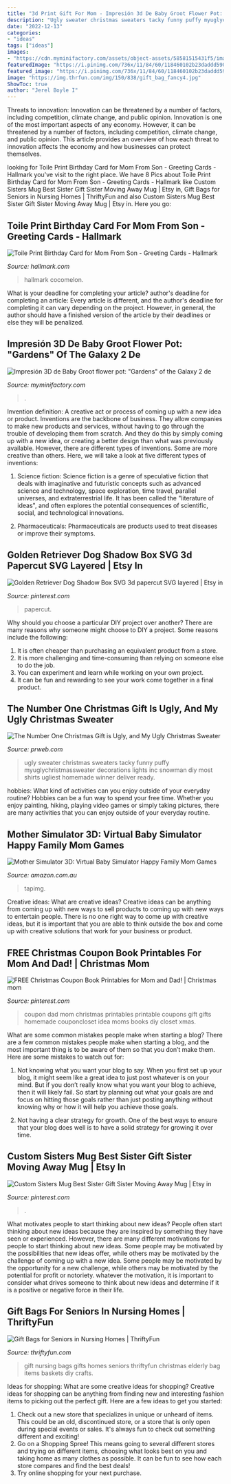 ```yaml
---
title: "3d Print Gift For Mom - Impresión 3d De Baby Groot Flower Pot: &quot;gardens&quot; Of The Galaxy 2 De"
description: "Ugly sweater christmas sweaters tacky funny puffy myuglychristmassweater decorations lights inc snowman diy most shirts ugliest homemade winner deliver ready"
date: "2022-12-13"
categories:
- "ideas"
tags: ["ideas"]
images:
- "https://cdn.myminifactory.com/assets/object-assets/58581515431f5/images/720X720-baby-groot.jpg"
featuredImage: "https://i.pinimg.com/736x/11/84/60/118460102b23daddd590309b64d79ffc--chritmas-christmas-time.jpg"
featured_image: "https://i.pinimg.com/736x/11/84/60/118460102b23daddd590309b64d79ffc--chritmas-christmas-time.jpg"
image: "https://img.thrfun.com/img/150/838/gift_bag_fancy4.jpg"
ShowToc: true
author: "Jerel Boyle I"
---
```



Threats to innovation: Innovation can be threatened by a number of factors, including competition, climate change, and public opinion.
Innovation is one of the most important aspects of any economy. However, it can be threatened by a number of factors, including competition, climate change, and public opinion. This article provides an overview of how each threat to innovation affects the economy and how businesses can protect themselves.

	

		
looking for Toile Print Birthday Card for Mom From Son - Greeting Cards - Hallmark you've visit to the right place. We have 8 Pics about Toile Print Birthday Card for Mom From Son - Greeting Cards - Hallmark like Custom Sisters Mug Best Sister Gift Sister Moving Away Mug | Etsy in, Gift Bags for Seniors in Nursing Homes | ThriftyFun and also Custom Sisters Mug Best Sister Gift Sister Moving Away Mug | Etsy in. Here you go:
		
    
## Toile Print Birthday Card For Mom From Son - Greeting Cards - Hallmark

<img loading=lazy src="https://www.hallmark.com/dw/image/v2/AALB_PRD/on/demandware.static/-/Sites-hallmark-master/default/dw9d5f4e07/images/finished-goods/Toile-Print-Birthday-Card-for-Mom-From-Son-root-599FBD8003_PV.1.FBD8003.jpg_Source_Image.jpg" onerror="this.onerror=null;this.src='https://tse2.mm.bing.net/th?id=OIP.a60Y4t0mOHfMzQSiVpqC1QHaKz&amp;pid=15.1';" alt="Toile Print Birthday Card for Mom From Son - Greeting Cards - Hallmark">

_Source: hallmark.com_

>hallmark cocomelon. 

	

What is your deadline for completing your article?
author's deadline for completing an article:
Every article is different, and the author's deadline for completing it can vary depending on the project. However, in general, the author should have a finished version of the article by their deadlines or else they will be penalized.

    
## Impresión 3D De Baby Groot Flower Pot: &quot;Gardens&quot; Of The Galaxy 2 De

<img loading=lazy src="https://cdn.myminifactory.com/assets/object-assets/58581515431f5/images/720X720-baby-groot.jpg" onerror="this.onerror=null;this.src='https://tse2.mm.bing.net/th?id=OIP.melJAK9qLzE2B1G0AsI00AHaHa&amp;pid=15.1';" alt="Impresión 3D de Baby Groot flower pot: &quot;Gardens&quot; of the Galaxy 2 de">

_Source: myminifactory.com_

>. 

	

Invention definition: A creative act or process of coming up with a new idea or product.
Inventions are the backbone of business. They allow companies to make new products and services, without having to go through the trouble of developing them from scratch. And they do this by simply coming up with a new idea, or creating a better design than what was previously available.
However, there are different types of inventions. Some are more creative than others. Here, we will take a look at five different types of inventions:

1) Science fiction: Science fiction is a genre of speculative fiction that deals with imaginative and futuristic concepts such as advanced science and technology, space exploration, time travel, parallel universes, and extraterrestrial life. It has been called the "literature of ideas", and often explores the potential consequences of scientific, social, and technological innovations.

2) Pharmaceuticals: Pharmaceuticals are products used to treat diseases or improve their symptoms.

    
## Golden Retriever Dog Shadow Box SVG 3d Papercut SVG Layered | Etsy In

<img loading=lazy src="https://i.pinimg.com/736x/e2/21/5b/e2215b56f59b61282dce8f8851c0e3c8.jpg" onerror="this.onerror=null;this.src='https://tse3.mm.bing.net/th?id=OIP.L4-csz72R9orUKLMCBT_pgHaHa&amp;pid=15.1';" alt="Golden Retriever Dog Shadow Box SVG 3d papercut SVG layered | Etsy in">

_Source: pinterest.com_

>papercut. 

	

Why should you choose a particular DIY project over another?
There are many reasons why someone might choose to DIY a project. Some reasons include the following: 
1) It is often cheaper than purchasing an equivalent product from a store.
2) It is more challenging and time-consuming than relying on someone else to do the job.
3) You can experiment and learn while working on your own project.
4) It can be fun and rewarding to see your work come together in a final product.

    
## The Number One Christmas Gift Is Ugly, And My Ugly Christmas Sweater

<img loading=lazy src="http://ww1.prweb.com/prfiles/2011/11/16/8961169/my-ugly-christmas-sweater-5-annemarieblackman.JPG" onerror="this.onerror=null;this.src='https://tse1.mm.bing.net/th?id=OIP.tJ3P6uFMT3rSZlSCUB8xOAHaKu&amp;pid=15.1';" alt="The Number One Christmas Gift is Ugly, and My Ugly Christmas Sweater">

_Source: prweb.com_

>ugly sweater christmas sweaters tacky funny puffy myuglychristmassweater decorations lights inc snowman diy most shirts ugliest homemade winner deliver ready. 

	

hobbies: What kind of activities can you enjoy outside of your everyday routine?
Hobbies can be a fun way to spend your free time. Whether you enjoy painting, hiking, playing video games or simply taking pictures, there are many activities that you can enjoy outside of your everyday routine.

    
## Mother Simulator 3D: Virtual Baby Simulator Happy Family Mom Games

<img loading=lazy src="https://images-na.ssl-images-amazon.com/images/I/91-LkAsuCwL.jpg" onerror="this.onerror=null;this.src='https://tse2.mm.bing.net/th?id=OIP.pn6oDaxzwia7V-kMBiQMMAHaEK&amp;pid=15.1';" alt="Mother Simulator 3D: Virtual Baby Simulator Happy Family Mom Games">

_Source: amazon.com.au_

>tapimg. 

	

Creative ideas: What are creative ideas?
Creative ideas can be anything from coming up with new ways to sell products to coming up with new ways to entertain people. There is no one right way to come up with creative ideas, but it is important that you are able to think outside the box and come up with creative solutions that work for your business or product.

    
## FREE Christmas Coupon Book Printables For Mom And Dad! | Christmas Mom

<img loading=lazy src="https://i.pinimg.com/736x/11/84/60/118460102b23daddd590309b64d79ffc--chritmas-christmas-time.jpg" onerror="this.onerror=null;this.src='https://tse1.mm.bing.net/th?id=OIP.6--vQmoTH5oQb7R7ZJMg7wHaMW&amp;pid=15.1';" alt="FREE Christmas Coupon Book Printables for Mom and Dad! | Christmas mom">

_Source: pinterest.com_

>coupon dad mom christmas printables printable coupons gift gifts homemade couponcloset idea moms books diy closet xmas. 

	

What are some common mistakes people make when starting a blog?
There are a few common mistakes people make when starting a blog, and the most important thing is to be aware of them so that you don’t make them. Here are some mistakes to watch out for:
1. Not knowing what you want your blog to say. When you first set up your blog, it might seem like a great idea to just post whatever is on your mind. But if you don’t really know what you want your blog to achieve, then it will likely fail. So start by planning out what your goals are and focus on hitting those goals rather than just posting anything without knowing why or how it will help you achieve those goals.

2. Not having a clear strategy for growth. One of the best ways to ensure that your blog does well is to have a solid strategy for growing it over time.

    
## Custom Sisters Mug Best Sister Gift Sister Moving Away Mug | Etsy In

<img loading=lazy src="https://i.pinimg.com/736x/16/43/a6/1643a6ee3add114d815d2f9a7a548cec.jpg" onerror="this.onerror=null;this.src='https://tse1.mm.bing.net/th?id=OIP.JAhuErADZi-YjunAdh441gHaFj&amp;pid=15.1';" alt="Custom Sisters Mug Best Sister Gift Sister Moving Away Mug | Etsy in">

_Source: pinterest.com_

>. 

	

What motivates people to start thinking about new ideas?
People often start thinking about new ideas because they are inspired by something they have seen or experienced. However, there are many different motivations for people to start thinking about new ideas. Some people may be motivated by the possibilities that new ideas offer, while others may be motivated by the challenge of coming up with a new idea. Some people may be motivated by the opportunity for a new challenge, while others may be motivated by the potential for profit or notoriety. whatever the motivation, it is important to consider what drives someone to think about new ideas and determine if it is a positive or negative force in their life.

    
## Gift Bags For Seniors In Nursing Homes | ThriftyFun

<img loading=lazy src="https://img.thrfun.com/img/150/838/gift_bag_fancy4.jpg" onerror="this.onerror=null;this.src='https://tse3.mm.bing.net/th?id=OIP.UqGm51TSr8CK-5aWDecIJwHaJd&amp;pid=15.1';" alt="Gift Bags for Seniors in Nursing Homes | ThriftyFun">

_Source: thriftyfun.com_

>gift nursing bags gifts homes seniors thriftyfun christmas elderly bag items baskets diy crafts. 

	

Ideas for shopping: What are some creative ideas for shopping?
Creative ideas for shopping can be anything from finding new and interesting fashion items to picking out the perfect gift. Here are a few ideas to get you started: 
1. Check out a new store that specializes in unique or unheard of items. This could be an old, discontinued store, or a store that is only open during special events or sales. It's always fun to check out something different and exciting! 
2. Go on a Shopping Spree! This means going to several different stores and trying on different items, choosing what looks best on you and taking home as many clothes as possible. It can be fun to see how each store compares and find the best deals! 
3. Try online shopping for your next purchase.

